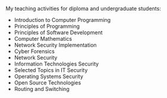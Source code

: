 My teaching activities for diploma and undergraduate students:

* Introduction to Computer Programming
* Principles of Programming 
* Principles of Software Development
* Computer Mathematics
* Network Security Implementation
* Cyber Forensics
* Network Security
* Information Technologies Security
* Selected Topics in IT Security
* Operating Systems Security
* Open Source Technologies
* Routing and Switching 
